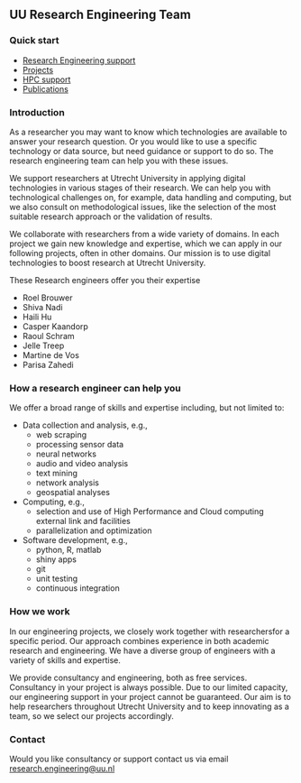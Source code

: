 ## UU Research Engineering Team 

### Quick start
- [Research Engineering support](#how-a-research-engineer-can-help-you)
- [Projects](docs/projects.md)
- [HPC support](docs/hpc.md)
- [Publications](docs/publications.md)


### Introduction

As a researcher you may want to know which technologies are available to answer your research question. Or you would like to use a specific technology or data source, but need guidance or support to do so. The research engineering team can help you with these issues.

We support researchers at Utrecht University in applying digital technologies in various stages of their research. We can help you with technological challenges on, for example, data handling and computing, but we also consult on methodological issues, like the selection of the most suitable research approach or the validation of results.

We collaborate with researchers from a wide variety of domains. In each project we gain new knowledge and expertise, which we can apply in our following projects, often in other domains. Our mission is to use digital technologies to boost research at Utrecht University.

These Research engineers offer you their expertise

- Roel Brouwer
- Shiva Nadi
- Haili Hu
- Casper Kaandorp
- Raoul Schram
- Jelle Treep
- Martine de Vos
- Parisa Zahedi

### How a research engineer can help you

We offer a broad range of skills and expertise including, but not limited to:

- Data collection and analysis, e.g.,
  - web scraping
  - processing sensor data
  - neural networks
  - audio and video analysis
  - text mining
  - network analysis
  - geospatial analyses
- Computing, e.g.,
  - selection and use of High Performance and Cloud computing external link and facilities
  - parallelization and optimization
- Software development, e.g.,
  - python, R, matlab
  - shiny apps
  - git
  - unit testing
  - continuous integration

### How we work

In our engineering projects, we closely work together with researchersfor a specific period. Our approach combines experience in both academic research and engineering. We have a diverse group of engineers with a variety of skills and expertise.

We provide consultancy and engineering, both as free services. Consultancy in your project is always possible. Due to our limited capacity, our engineering support in your project cannot be guaranteed. Our aim is to help researchers throughout Utrecht University and to keep innovating as a team, so we select our projects accordingly.

### Contact
Would you like consultancy or support contact us via email research.engineering@uu.nl
